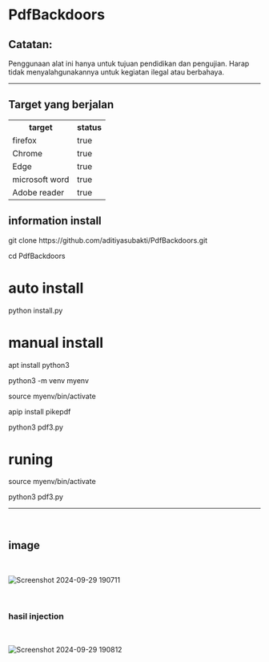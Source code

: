 # PdfBackdoors
<h2>Catatan:</h2>
<p>Penggunaan alat ini hanya untuk tujuan pendidikan dan pengujian. Harap tidak menyalahgunakannya untuk kegiatan ilegal atau berbahaya.
</p>
<hr>
<h2>Target yang berjalan</h2>
  <table>
    <tr>
      <th>target</th>
      <th>status</th>
    </tr>
    <tr>
      <td>firefox</td>
      <td>true</td>
    </tr>
      <tr>
      <td>Chrome</td>
      <td>true</td>
      </tr>
      <tr>
      <td>Edge</td>
      <td>true</td>
    </tr>
      <tr>
      <td>microsoft word</td>
      <td>true</td>
    </tr>
      <tr>
      <td>Adobe reader</td>
      <td>true</td>
    </tr>
  </table>

  
<h2>information install</h2>
<p>git clone https://github.com/aditiyasubakti/PdfBackdoors.git</p>
<p>cd PdfBackdoors</p>
<h1>auto install</h1>
<p>python install.py</p>
  <h1>manual install</h1>
  <p>apt install python3</p>
  <p>python3 -m venv myenv</p>
  <p>source myenv/bin/activate</p>
  <p>apip install pikepdf</p>
  <p>python3 pdf3.py</p>
<h1>runing</h1>
  <p>source myenv/bin/activate</p>
  <p>python3 pdf3.py</p>

<hr>
<br>
<h2>image</h2>
<br>

![Screenshot 2024-09-29 190711](https://github.com/user-attachments/assets/c77dd3c8-50d8-4295-be4d-370483deb71c)

<br>
<h3>hasil injection</h3>
<br>

![Screenshot 2024-09-29 190812](https://github.com/user-attachments/assets/e9efee9d-367d-4f73-8829-e5d7063f348a)
